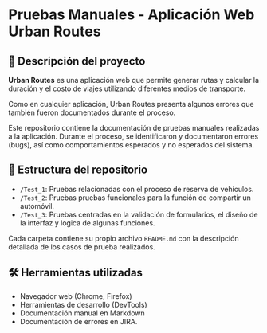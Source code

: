 
# Pruebas Manuales - Aplicación Web **Urban Routes**

## 🧾 Descripción del proyecto

**Urban Routes** es una aplicación web que permite generar rutas y calcular la duración y el costo de viajes utilizando diferentes medios de transporte.

Como en cualquier aplicación, Urban Routes presenta algunos errores que también fueron documentados durante el proceso.

Este repositorio contiene la documentación de pruebas manuales realizadas a la aplicación. Durante el proceso, se identificaron y documentaron errores (bugs), así como comportamientos esperados y no esperados del sistema.

## 📁 Estructura del repositorio

- `/Test_1`: Pruebas relacionadas con el proceso de reserva de vehículos.
- `/Test_2`: Pruebas pruebas funcionales para la función de compartir un automóvil.
- `/Test_3`: Pruebas centradas en la validación de formularios, el diseño de la interfaz y logica de algunas funciones.

Cada carpeta contiene su propio archivo `README.md` con la descripción detallada de los casos de prueba realizados.

## 🛠️ Herramientas utilizadas

- Navegador web (Chrome, Firefox)
- Herramientas de desarrollo (DevTools)
- Documentación manual en Markdown
- Documentación de errores en JIRA.
